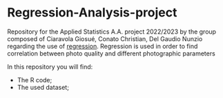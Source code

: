 # Regression-Analysis-project
Repository for the Applied Statistics A.A. project 2022/2023 by the group composed of Ciaravola Giosué, Conato Christian, Del Gaudio Nunzio regarding the use of [regression](https://en.wikipedia.org/wiki/Linear_regression). Regression is used in order to find correlation between photo quality and different photographic parameters

In this repository you will find:
- The R code;
- The used dataset;

